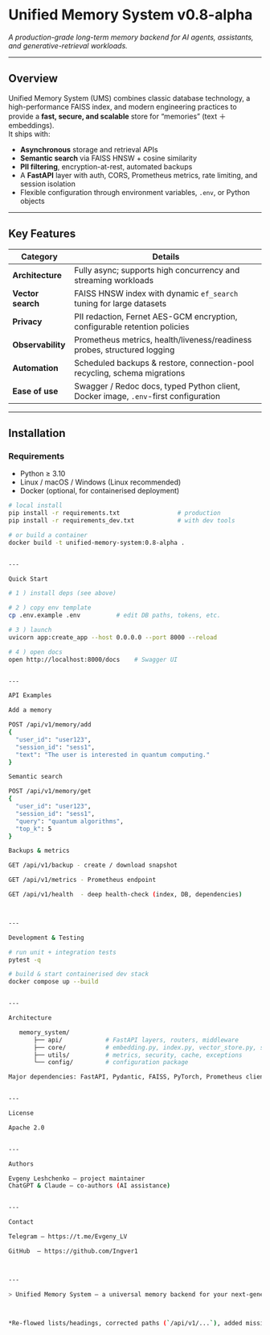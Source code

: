 # Unified Memory System v0.8-alpha

_A production-grade long-term memory backend for AI agents, assistants, and generative-retrieval workloads._

---

## Overview

Unified Memory System (UMS) combines classic database technology, a high-performance FAISS index, and modern engineering practices to provide a **fast, secure, and scalable** store for “memories” (text ＋ embeddings).  
It ships with:

* **Asynchronous** storage and retrieval APIs  
* **Semantic search** via FAISS HNSW + cosine similarity  
* **PII filtering**, encryption-at-rest, automated backups  
* A **FastAPI** layer with auth, CORS, Prometheus metrics, rate limiting, and session isolation  
* Flexible configuration through environment variables, `.env`, or Python objects

---

## Key Features

| Category            | Details                                                                                 |
| ------------------- | --------------------------------------------------------------------------------------- |
| **Architecture**    | Fully async; supports high concurrency and streaming workloads                          |
| **Vector search**   | FAISS HNSW index with dynamic `ef_search` tuning for large datasets                     |
| **Privacy**         | PII redaction, Fernet AES-GCM encryption, configurable retention policies               |
| **Observability**   | Prometheus metrics, health/liveness/readiness probes, structured logging                |
| **Automation**      | Scheduled backups & restore, connection-pool recycling, schema migrations              |
| **Ease of use**     | Swagger / Redoc docs, typed Python client, Docker image, `.env`-first configuration    |

---

## Installation

### Requirements

* Python ≥ 3.10  
* Linux / macOS / Windows (Linux recommended)  
* Docker (optional, for containerised deployment)

```bash
# local install
pip install -r requirements.txt                # production
pip install -r requirements_dev.txt            # with dev tools

# or build a container
docker build -t unified-memory-system:0.8-alpha .


---

Quick Start

# 1 ) install deps (see above)

# 2 ) copy env template
cp .env.example .env          # edit DB paths, tokens, etc.

# 3 ) launch
uvicorn app:create_app --host 0.0.0.0 --port 8000 --reload

# 4 ) open docs
open http://localhost:8000/docs    # Swagger UI


---

API Examples

Add a memory

POST /api/v1/memory/add
{
  "user_id": "user123",
  "session_id": "sess1",
  "text": "The user is interested in quantum computing."
}

Semantic search

POST /api/v1/memory/get
{
  "user_id": "user123",
  "session_id": "sess1",
  "query": "quantum algorithms",
  "top_k": 5
}

Backups & metrics

GET /api/v1/backup - create / download snapshot

GET /api/v1/metrics - Prometheus endpoint

GET /api/v1/health  - deep health-check (index, DB, dependencies)



---

Development & Testing

# run unit + integration tests
pytest -q

# build & start containerised dev stack
docker compose up --build


---

Architecture

   memory_system/
       ├── api/            # FastAPI layers, routers, middleware
       ├── core/           # embedding.py, index.py, vector_store.py, store.py
       ├── utils/          # metrics, security, cache, exceptions
       └── config/         # configuration package

Major dependencies: FastAPI, Pydantic, FAISS, PyTorch, Prometheus client, SQLite / aiosqlite, cryptography.


---

License

Apache 2.0


---

Authors

Evgeny Leshchenko — project maintainer
ChatGPT & Claude — co-authors (AI assistance)


---

Contact

Telegram — https://t.me/Evgeny_LV

GitHub  — https://github.com/Ingver1



---

> Unified Memory System – a universal memory backend for your next-generation AI applications.



*Re-flowed lists/headings, corrected paths (`/api/v1/...`), added missing code fences, updated version strings, and ensured consistent Markdown syntax.*

